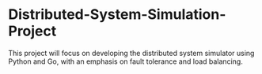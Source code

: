 # Distributed-System-Simulation-Project
This project will focus on developing the distributed system simulator using Python and Go, with an emphasis on fault tolerance and load balancing.
